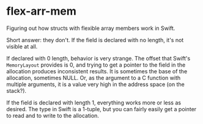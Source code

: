 # flex-arr-mem

Figuring out how structs with flexible array members work in Swift.

Short answer: they don't. If the field is declared with no length, it's not visible at all.

If declared with 0 length, behavior is very strange. The offset that Swift's `MemoryLayout` provides is 0, and trying to get a pointer to the field in the allocation produces inconsistent results. It is sometimes the base of the allocation, sometimes NULL. Or, as the argument to a C function with multiple arguments, it is a value very high in the address space (on the stack?).

If the field is declared with length 1, everything works more or less as desired. The type in Swift is a 1-tuple, but you can fairly easily get a pointer to read and to write to the allocation.
